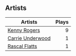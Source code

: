 ## Artists
Artists | Plays 
----- | -----: 
[Kenny Rogers](/artists/kenny-rogers-4261) | 9
[Carrie Underwood](/artists/carrie-underwood-89416) | 1
[Rascal Flatts](/artists/rascal-flatts-41050) | 1

